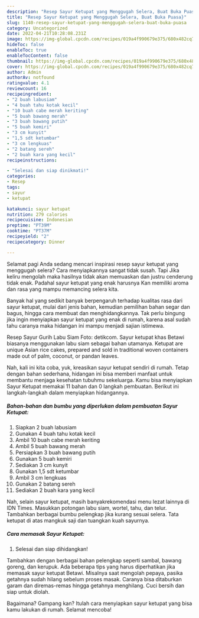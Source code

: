 ```yaml
---
description: "Resep Sayur Ketupat yang Menggugah Selera, Buat Buka Puasa}"
title: "Resep Sayur Ketupat yang Menggugah Selera, Buat Buka Puasa}"
slug: 1140-resep-sayur-ketupat-yang-menggugah-selera-buat-buka-puasa
category: Uncategorized
date: 2022-04-21T10:28:08.231Z
image: https://img-global.cpcdn.com/recipes/019a4f990679e375/680x482cq70/sayur-ketupat-foto-resep-utama.jpg
hideToc: false
enableToc: true
enableTocContent: false
thumbnail: https://img-global.cpcdn.com/recipes/019a4f990679e375/680x482cq70/sayur-ketupat-foto-resep-utama.jpg
cover: https://img-global.cpcdn.com/recipes/019a4f990679e375/680x482cq70/sayur-ketupat-foto-resep-utama.jpg
author: Admin
authorAv: notfound
ratingvalue: 4.1
reviewcount: 16
recipeingredient:
- "2 buah labusiam"
- "4 buah tahu kotak kecil"
- "10 buah cabe merah keriting"
- "5 buah bawang merah"
- "3 buah bawang putih"
- "5 buah kemiri"
- "3 cm kunyit"
- "1,5 sdt ketumbar"
- "3 cm lengkuas"
- "2 batang sereh"
- "2 buah kara yang kecil"
recipeinstructions:

- "Selesai dan siap dinikmati!"
categories:
- Resep
tags:
- sayur
- ketupat

katakunci: sayur ketupat 
nutrition: 279 calories
recipecuisine: Indonesian
preptime: "PT39M"
cooktime: "PT37M"
recipeyield: "2"
recipecategory: Dinner

---
```



Selamat pagi Anda sedang mencari inspirasi resep sayur ketupat yang menggugah selera? Cara menyiapkannya sangat tidak susah. Tapi Jika keliru mengolah maka hasilnya tidak akan memuaskan dan justru cenderung tidak enak. Padahal sayur ketupat yang enak harusnya Kan memiliki aroma dan rasa yang mampu memancing selera kita.


Banyak hal yang sedikit banyak berpengaruh terhadap kualitas rasa dari sayur ketupat, mulai dari jenis bahan, kemudian pemilihan bahan segar dan bagus, hingga cara membuat dan menghidangkannya. Tak perlu bingung jika ingin menyiapkan sayur ketupat yang enak di rumah, karena asal sudah tahu caranya maka hidangan ini mampu menjadi sajian istimewa.

Resep Sayur Gurih Labu Siam Foto: detikcom. Sayur ketupat khas Betawi biasanya menggunakan labu siam sebagai bahan utamanya. Ketupat are unique Asian rice cakes, prepared and sold in traditional woven containers made out of palm, coconut, or pandan leaves.


Nah, kali ini kita coba, yuk, kreasikan sayur ketupat sendiri di rumah. Tetap dengan bahan sederhana, hidangan ini bisa memberi manfaat untuk membantu menjaga kesehatan tubuhmu sekeluarga. Kamu bisa menyiapkan Sayur Ketupat memakai 11 bahan dan 0 langkah pembuatan. Berikut ini langkah-langkah dalam menyiapkan hidangannya.

<!--inarticleads1-->

##### Bahan-bahan dan bumbu yang diperlukan dalam pembuatan Sayur Ketupat:

1. Siapkan 2 buah labusiam
1. Gunakan 4 buah tahu kotak kecil
1. Ambil 10 buah cabe merah keriting
1. Ambil 5 buah bawang merah
1. Persiapkan 3 buah bawang putih
1. Gunakan 5 buah kemiri
1. Sediakan 3 cm kunyit
1. Gunakan 1,5 sdt ketumbar
1. Ambil 3 cm lengkuas
1. Gunakan 2 batang sereh
1. Sediakan 2 buah kara yang kecil


Nah, selain sayur ketupat, masih banyakrekomendasi menu lezat lainnya di IDN Times. Masukkan potongan labu siam, wortel, tahu, dan telur. Tambahkan berbagai bumbu pelengkap jika kurang sesuai selera. Tata ketupat di atas mangkuk saji dan tuangkan kuah sayurnya. 

<!--inarticleads2-->

##### Cara memasak Sayur Ketupat:


1. Selesai dan siap dihidangkan!

Tambahkan dengan berbagai bahan pelengkap seperti sambal, bawang goreng, dan kerupuk. Ada beberapa tips yang harus diperhatikan jika memasak sayur ketupat Betawi. Misalnya saat mengolah pepaya, pasika getahnya sudah hilang sebelum proses masak. Caranya bisa ditaburkan garam dan diremas-remas hingga getahnya menghilang. Cuci bersih dan siap untuk diolah. 

Bagaimana? Gampang kan? Itulah cara menyiapkan sayur ketupat yang bisa kamu lakukan di rumah. Selamat mencoba!
